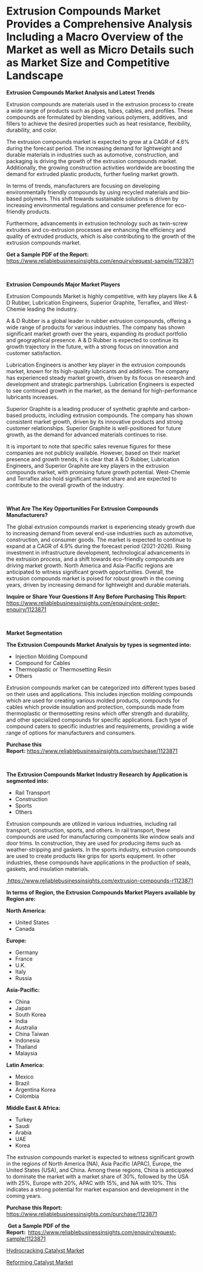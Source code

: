 <p><h1>Extrusion Compounds Market Provides a Comprehensive Analysis Including a Macro Overview of the Market as well as Micro Details such as Market Size and Competitive Landscape</h1></p><p><strong>Extrusion Compounds Market Analysis and Latest Trends</strong></p>
<p><p>Extrusion compounds are materials used in the extrusion process to create a wide range of products such as pipes, tubes, cables, and profiles. These compounds are formulated by blending various polymers, additives, and fillers to achieve the desired properties such as heat resistance, flexibility, durability, and color.</p><p>The extrusion compounds market is expected to grow at a CAGR of 4.6% during the forecast period. The increasing demand for lightweight and durable materials in industries such as automotive, construction, and packaging is driving the growth of the extrusion compounds market. Additionally, the growing construction activities worldwide are boosting the demand for extruded plastic products, further fueling market growth.</p><p>In terms of trends, manufacturers are focusing on developing environmentally friendly compounds by using recycled materials and bio-based polymers. This shift towards sustainable solutions is driven by increasing environmental regulations and consumer preference for eco-friendly products.</p><p>Furthermore, advancements in extrusion technology such as twin-screw extruders and co-extrusion processes are enhancing the efficiency and quality of extruded products, which is also contributing to the growth of the extrusion compounds market.</p></p>
<p><strong>Get a Sample PDF of the Report:&nbsp;</strong> <a href="https://www.reliablebusinessinsights.com/enquiry/request-sample/1123871">https://www.reliablebusinessinsights.com/enquiry/request-sample/1123871</a></p>
<p>&nbsp;</p>
<p><strong>Extrusion Compounds Major Market Players</strong></p>
<p><p>Extrusion Compounds Market is highly competitive, with key players like A & D Rubber, Lubrication Engineers, Superior Graphite, Terraflex, and West-Chemie leading the industry.</p><p>A & D Rubber is a global leader in rubber extrusion compounds, offering a wide range of products for various industries. The company has shown significant market growth over the years, expanding its product portfolio and geographical presence. A & D Rubber is expected to continue its growth trajectory in the future, with a strong focus on innovation and customer satisfaction.</p><p>Lubrication Engineers is another key player in the extrusion compounds market, known for its high-quality lubricants and additives. The company has experienced steady market growth, driven by its focus on research and development and strategic partnerships. Lubrication Engineers is expected to see continued growth in the market, as the demand for high-performance lubricants increases.</p><p>Superior Graphite is a leading producer of synthetic graphite and carbon-based products, including extrusion compounds. The company has shown consistent market growth, driven by its innovative products and strong customer relationships. Superior Graphite is well-positioned for future growth, as the demand for advanced materials continues to rise.</p><p>It is important to note that specific sales revenue figures for these companies are not publicly available. However, based on their market presence and growth trends, it is clear that A & D Rubber, Lubrication Engineers, and Superior Graphite are key players in the extrusion compounds market, with promising future growth potential. West-Chemie and Terraflex also hold significant market share and are expected to contribute to the overall growth of the industry.</p></p>
<p>&nbsp;</p>
<p><strong>What Are The Key Opportunities For Extrusion Compounds Manufacturers?</strong></p>
<p><p>The global extrusion compounds market is experiencing steady growth due to increasing demand from several end-use industries such as automotive, construction, and consumer goods. The market is expected to continue to expand at a CAGR of 4.9% during the forecast period (2021-2026). Rising investment in infrastructure development, technological advancements in the extrusion process, and a shift towards eco-friendly compounds are driving market growth. North America and Asia-Pacific regions are anticipated to witness significant growth opportunities. Overall, the extrusion compounds market is poised for robust growth in the coming years, driven by increasing demand for lightweight and durable materials.</p></p>
<p><strong>Inquire or Share Your Questions If Any Before Purchasing This Report:</strong> <a href="https://www.reliablebusinessinsights.com/enquiry/pre-order-enquiry/1123871">https://www.reliablebusinessinsights.com/enquiry/pre-order-enquiry/1123871</a></p>
<p>&nbsp;</p>
<p><strong>Market Segmentation</strong></p>
<p><strong>The Extrusion Compounds Market Analysis by types is segmented into:</strong></p>
<p><ul><li>Injection Molding Compound</li><li>Compound for Cables</li><li>Thermoplastic or Thermosetting Resin</li><li>Others</li></ul></p>
<p><p>Extrusion compounds market can be categorized into different types based on their uses and applications. This includes injection molding compounds which are used for creating various molded products, compounds for cables which provide insulation and protection, compounds made from thermoplastic or thermosetting resins which offer strength and durability, and other specialized compounds for specific applications. Each type of compound caters to specific industries and requirements, providing a wide range of options for manufacturers and consumers.</p></p>
<p><strong>Purchase this Report:&nbsp;</strong><a href="https://www.reliablebusinessinsights.com/purchase/1123871">https://www.reliablebusinessinsights.com/purchase/1123871</a></p>
<p>&nbsp;</p>
<p><strong>The Extrusion Compounds Market Industry Research by Application is segmented into:</strong></p>
<p><ul><li>Rail Transport</li><li>Construction</li><li>Sports</li><li>Others</li></ul></p>
<p><p>Extrusion compounds are utilized in various industries, including rail transport, construction, sports, and others. In rail transport, these compounds are used for manufacturing components like window seals and door trims. In construction, they are used for producing items such as weather-stripping and gaskets. In the sports industry, extrusion compounds are used to create products like grips for sports equipment. In other industries, these compounds have applications in the production of seals, gaskets, and insulation materials.</p></p>
<p><a href="https://www.reliablebusinessinsights.com/extrusion-compounds-r1123871">&nbsp;https://www.reliablebusinessinsights.com/extrusion-compounds-r1123871</a></p>
<p><strong>In terms of Region, the Extrusion Compounds Market Players available by Region are:</strong></p>
<p>
    <p> <strong> North America: </strong>
        <ul>
            <li>United States</li>
            <li>Canada</li>
        </ul>
        </p> 
    <p> <strong> Europe: </strong>
        <ul>
            <li>Germany</li>
            <li>France</li>
            <li>U.K.</li>
            <li>Italy</li>
            <li>Russia</li>
        </ul>
        </p> 
    <p> <strong> Asia-Pacific: </strong>
        <ul>
            <li>China</li>
            <li>Japan</li>
            <li>South Korea</li>
            <li>India</li>
            <li>Australia</li>
            <li>China Taiwan</li>
            <li>Indonesia</li>
            <li>Thailand</li>
            <li>Malaysia</li>
        </ul>
        </p> 
    <p> <strong> Latin America: </strong>
        <ul>
            <li>Mexico</li>
            <li>Brazil</li>
            <li>Argentina Korea</li>
            <li>Colombia</li>
        </ul>
        </p> 
    <p> <strong> Middle East & Africa: </strong>
        <ul>
            <li>Turkey</li>
            <li>Saudi</li>
            <li>Arabia</li>
            <li>UAE</li>
            <li>Korea</li>
        </ul>
    </p>
    </p>
<p><p>The extrusion compounds market is expected to witness significant growth in the regions of North America (NA), Asia Pacific (APAC), Europe, the United States (USA), and China. Among these regions, China is anticipated to dominate the market with a market share of 30%, followed by the USA with 25%, Europe with 20%, APAC with 15%, and NA with 10%. This indicates a strong potential for market expansion and development in the coming years.</p></p>
<p><strong>Purchase this Report: </strong><a href="https://www.reliablebusinessinsights.com/purchase/1123871">https://www.reliablebusinessinsights.com/purchase/1123871</a></p>
<p>&nbsp;<strong>Get a Sample PDF of the Report:&nbsp;&nbsp;</strong><a href="https://www.reliablebusinessinsights.com/enquiry/request-sample/1123871">https://www.reliablebusinessinsights.com/enquiry/request-sample/1123871</a></p>
<p><strong></strong></p>
<p><p><a href="https://github.com/irfadac/Market-Research-Report-List-3/blob/main/hydrocracking-catalyst-market.md">Hydrocracking Catalyst Market</a></p><p><a href="https://github.com/ashepherd82/Market-Research-Report-List-5/blob/main/reforming-catalyst-market.md">Reforming Catalyst Market</a></p></p>